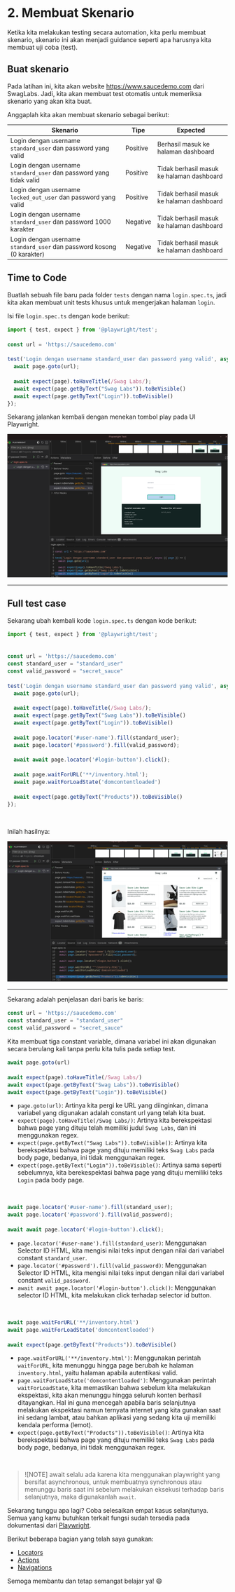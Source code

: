 # 2. Membuat Skenario

Ketika kita melakukan testing secara automation, kita perlu membuat skenario, skenario ini akan menjadi guidance seperti apa harusnya kita membuat uji coba (test).

## Buat skenario

Pada latihan ini, kita akan website <https://www.saucedemo.com> dari SwagLabs. Jadi, kita akan membuat test otomatis untuk memeriksa skenario yang akan kita buat.

Anggaplah kita akan membuat skenario sebagai berikut:

| Skenario      | Tipe | Expected |
| ----------- | ----------- | ------ |
| Login dengan username `standard_user` dan password yang valid      | Positive       | Berhasil masuk ke halaman dashboard |
| Login dengan username `standard_user` dan password yang tidak valid      | Positive       | Tidak berhasil masuk ke halaman dashboard |
| Login dengan username `locked_out_user` dan password yang valid      | Positive       | Tidak berhasil masuk ke halaman dashboard |
| Login dengan username `standard_user` dan password 1000 karakter      | Negative       | Tidak berhasil masuk ke halaman dashboard |
| Login dengan username `standard_user` dan password kosong  (0 karakter)      | Negative       | Tidak berhasil masuk ke halaman dashboard |

## Time to Code

Buatlah sebuah file baru pada folder `tests` dengan nama `login.spec.ts`, jadi kita akan membuat unit tests khusus untuk mengerjakan halaman `login`.

Isi file `login.spec.ts` dengan kode berikut:

```ts
import { test, expect } from '@playwright/test';

const url = 'https://saucedemo.com'

test('Login dengan username standard_user dan password yang valid', async ({ page }) => {
  await page.goto(url);

  await expect(page).toHaveTitle(/Swag Labs/);
  await expect(page.getByText("Swag Labs")).toBeVisible()
  await expect(page.getByText("Login")).toBeVisible()
});
```

Sekarang jalankan kembali dengan menekan tombol play pada UI Playwright.

![Alt text](./assets/2.png)

---

## Full test case

Sekarang ubah kembali kode `login.spec.ts` dengan kode berikut:


```ts
import { test, expect } from '@playwright/test';


const url = 'https://saucedemo.com'
const standard_user = "standard_user"
const valid_password = "secret_sauce"

test('Login dengan username standard_user dan password yang valid', async ({ page }) => {
  await page.goto(url);

  await expect(page).toHaveTitle(/Swag Labs/);
  await expect(page.getByText("Swag Labs")).toBeVisible()
  await expect(page.getByText("Login")).toBeVisible()

  await page.locator('#user-name').fill(standard_user);
  await page.locator('#password').fill(valid_password);

  await await page.locator('#login-button').click();

  await page.waitForURL('**/inventory.html');
  await page.waitForLoadState('domcontentloaded')

  await expect(page.getByText("Products")).toBeVisible()
});
```

<br />

Inilah hasilnya:

![Alt text](./assets/4.gif)

---

Sekarang adalah penjelasan dari baris ke baris:

```ts
const url = 'https://saucedemo.com'
const standard_user = "standard_user"
const valid_password = "secret_sauce"
```

Kita membuat tiga constant variable, dimana variabel ini akan digunakan secara berulang kali tanpa perlu kita tulis pada setiap test.

```ts
await page.goto(url)

await expect(page).toHaveTitle(/Swag Labs/)
await expect(page.getByText("Swag Labs")).toBeVisible()
await expect(page.getByText("Login")).toBeVisible()
```

- `page.goto(url)`: Artinya kita pergi ke URL yang diinginkan, dimana variabel yang digunakan adalah constant url yang telah kita buat.
- `expect(page).toHaveTitle(/Swag Labs/)`: Artinya kita berekspektasi bahwa page yang dituju telah memiliki judul `Swag Labs`, dan ini menggunakan regex.
- `expect(page.getByText("Swag Labs")).toBeVisible()`: Artinya kita berekspektasi bahwa page yang dituju memiliki teks `Swag Labs` pada body page, bedanya, ini tidak menggunakan regex.
- `expect(page.getByText("Login")).toBeVisible()`: Artinya sama seperti sebelumnya, kita berekespektasi bahwa page yang dituju memiliki teks `Login` pada body page.


<br />

```ts
await page.locator('#user-name').fill(standard_user);
await page.locator('#password').fill(valid_password);

await await page.locator('#login-button').click();
```

- `page.locator('#user-name').fill(standard_user)`: Menggunakan Selector ID HTML, kita mengisi nilai teks input dengan nilai dari variabel constant `standard_user`.
- `page.locator('#password').fill(valid_password)`: Menggunakan Selector ID HTML, kita mengisi nilai teks input dengan nilai dari variabel constant `valid_password`.
- `await await page.locator('#login-button').click()`: Menggunakan selector ID HTML, kita melakukan click terhadap selector id button.


<br />

```ts
await page.waitForURL('**/inventory.html')
await page.waitForLoadState('domcontentloaded')

await expect(page.getByText("Products")).toBeVisible()
```

- `page.waitForURL('**/inventory.html')`: Menggunakan perintah `waitForURL`, kita menunggu hingga page berubah ke halaman `inventory.html`, yaitu halaman apabila autentikasi valid.
- `page.waitForLoadState('domcontentloaded')`: Menggunakan perintah `waitForLoadState`, kita memastikan bahwa sebelum kita melakukan ekspektasi, kita akan menunggu hingga seluruh konten berhasil ditayangkan. Hal ini guna mencegah apabila baris selanjutnya melakukan ekspektasi namun ternyata internet yang kita gunakan saat ini sedang lambat, atau bahkan aplikasi yang sedang kita uji memiliki kendala performa (lemot).
- `expect(page.getByText("Products")).toBeVisible()`: Artinya kita berekspektasi bahwa page yang dituju memiliki teks `Swag Labs` pada body page, bedanya, ini tidak menggunakan regex.


<br />

> ![NOTE]
> await selalu ada karena kita menggunakan playwright yang bersifat asynchronous, untuk membuatnya synchronous atau menunggu baris saat ini sebelum melakukan eksekusi terhadap baris selanjutnya, maka digunakanlah `await`.


Sekarang tunggu apa lagi? Coba selesaikan empat kasus selanjtunya. Semua yang kamu butuhkan terkait fungsi sudah tersedia pada dokumentasi dari [Playwright](https://playwright.dev/docs).

Berikut beberapa bagian yang telah saya gunakan:

- [Locators](https://playwright.dev/docs/locators)
- [Actions](https://playwright.dev/docs/input)
- [Navigations](https://playwright.dev/docs/navigations)

Semoga membantu dan tetap semangat belajar ya! 😄